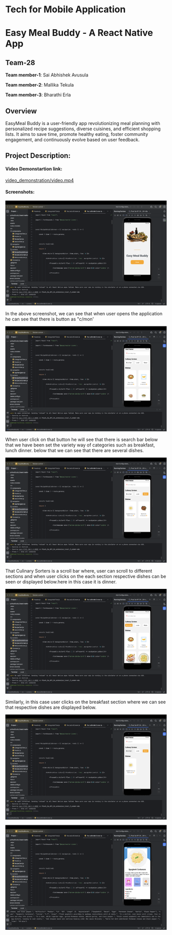 # Tech for Mobile Application
# Easy Meal Buddy - A React Native App

## Team-28

**Team member-1**: Sai Abhishek Avusula

**Team member-2**: Mallika Tekula

**Team member-3**: Bharathi Erla


## Overview 

EasyMeal Buddy is a user-friendly app revolutionizing meal planning with personalized recipe suggestions, diverse cuisines, and efficient shopping lists. It aims to save time, promote healthy eating, foster community engagement, and continuously evolve based on user feedback.

## Project Description:

####  Video Demonstartion link:
[video_demonstration/video.mp4](video_demonstration/video.mp4)<br />

####  Screenshots:

![Basic html](images/01.png)<br />

In the above screenshot, we can see that when user opens the application he can see that there is button as "c/mon' 

![Basic html](images/02.png)<br />

When user click on that button he will see that there is search bar below that we have been set the variety way of categories such as breakfast, lunch dinner. below that we can see that there are several dishes.

![Basic html](images/03.png)<br />

That Culinary Sorters is a scroll bar where, user can scroll to different sections and when user clicks on the each section respective dishes can be seen or displayed below.here in this case it is dinner.

![Basic html](images/04.png)<br />

Similarly, in this case user clicks on the breakfast section where we can see that respective dishes are displayed below.

![Basic html](images/06.png)<br />



![Basic html](images/07.png)<br />




